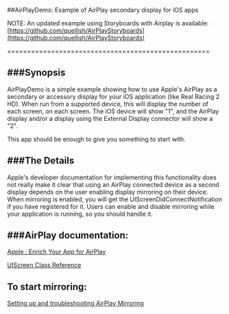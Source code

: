 ##AirPlayDemo: Example of AirPlay secondary display for iOS apps

NOTE: An updated example using Storyboards with Airplay is available:
[https://github.com/quellish/AirPlayStoryboards](https://github.com/quellish/AirPlayStoryboards)

===================================================

###Synopsis
------------

AirPlayDemo is a simple example showing how to use Apple's AirPlay as a secondary or accessory display for your iOS application (like Real Racing 2 HD).
When run from a supported device, this will display the number of each screen, on each screen. The iOS device will show "1", and the AirPlay display and/or a display using the External Display connector will show a "2".

This app should be enough to give you something to start with.

###The Details
---------------

Apple's developer documentation for implementing this functionality does not really make it clear that using an AirPlay connected device as a second display depends on the user enabling display mirroring on their device. When mirroring is enabled, you will get the UIScreenDidConnectNotification if you have registered for it. Users can enable and disable mirroring while your application is running, so you should handle it.

###AirPlay documentation:
-------------------------------
[Apple : Enrich Your App for AirPlay](http://developer.apple.com/library/ios/#documentation/AudioVideo/Conceptual/AirPlayGuide/EnrichYourAppforAirPlay/EnrichYourAppforAirPlay.html#//apple_ref/doc/uid/TP40011045-CH6-DontLinkElementID_3)

[UIScreen Class Reference](http://developer.apple.com/library/IOs/#documentation/UIKit/Reference/UIScreen_Class/Reference/UIScreen.html)

To start mirroring:
------------------------
[Setting up and troubleshooting AirPlay Mirroring](http://support.apple.com/kb/TS4085)
